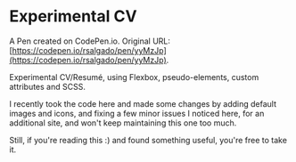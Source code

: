 # Experimental CV

A Pen created on CodePen.io. Original URL: [https://codepen.io/rsalgado/pen/yyMzJp](https://codepen.io/rsalgado/pen/yyMzJp).

Experimental CV/Resumé, using Flexbox, pseudo-elements, custom attributes and SCSS.

I recently took the code here and made some changes by adding default images and icons, and fixing a few minor issues I noticed here, for an additional site, and won't keep maintaining this one too much.

Still, if you're reading this :) and found something useful, you're free to take it.
